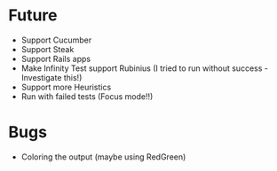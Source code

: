 Future
=======

- Support Cucumber 
- Support Steak
- Support Rails apps
- Make Infinity Test support Rubinius (I tried to run without success - Investigate this!)
- Support more Heuristics
- Run with failed tests (Focus mode!!)

Bugs
====

- Coloring the output (maybe using RedGreen)

